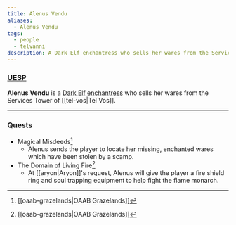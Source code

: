 ```yaml
---
title: Alenus Vendu
aliases:
  - Alenus Vendu
tags:
  - people
  - telvanni
description: A Dark Elf enchantress who sells her wares from the Services Tower of Tel Vos.
---
```

### [UESP](https://en.uesp.net/wiki/Morrowind:Alenus_Vendu)
**Alenus Vendu** is a [Dark Elf](https://en.uesp.net/wiki/Morrowind:Dark_Elf "Morrowind:Dark Elf") [enchantress](https://en.uesp.net/wiki/Morrowind:Enchanter_Service "Morrowind:Enchanter Service") who sells her wares from the Services Tower of [[tel-vos|Tel Vos]].

***
### Quests
* Magical Misdeeds[^1]
	* Alenus sends the player to locate her missing, enchanted wares which have been stolen by a scamp.
* The Domain of Living Fire[^1]
	* At [[aryon|Aryon]]'s request, Alenus will give the player a fire shield ring and soul trapping equipment to help fight the flame monarch.

[^1]: [[oaab-grazelands|OAAB Grazelands]]